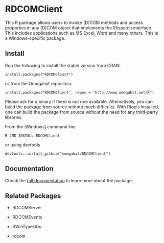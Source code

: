 # RDCOMClient

This R package allows users to invoke (D)COM methods and access properties in any (D)COM object that
implements the IDispatch interface. This includes applications such as MS Excel, Word and many others.
This is a Windows-specific package.

## Install

Run the following to install the stable version from CRAN:

```install.packages("RDCOMClient")```

or from the Omegahat repository

```install.packages("RDCOMClient", repos = "http://www.omegahat.net/R")```

Please ask for  a binary if there is not one available.
Alternatively, you can build the package from source without much difficulty.
With Rtools installed, one can build the package from source without the need for
any third-party libraries.

From the (Windows) command line

```R CMD INSTALL RDCOMClient```

or using devtools

```devtools::install_github("omegahat/RDCOMClient")```

## Documentation

Check the [full documentation](http://www.omegahat.net/RDCOMClient/) to learn more about the package.


## Related Packages

+ RDCOMServer
+ RDCOMEvents
+ SWinTypeLibs

+ rdcom
